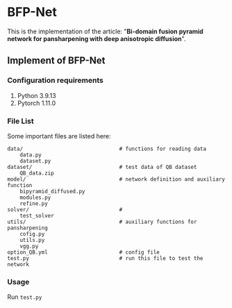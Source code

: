 # BFP-Net
This is the implementation of the article: "**Bi-domain fusion pyramid network for pansharpening with deep anisotropic diffusion**".

## Implement of BFP-Net

### Configuration requirements 

1. Python  3.9.13
2. Pytorch 1.11.0

### File List
Some important files are listed here:
```
data/                               # functions for reading data
    data.py
    dataset.py
dataset/                            # test data of QB dataset
    QB_data.zip 
model/                              # network definition and auxiliary function
    bipyramid_diffused.py
    modules.py
    refine.py
solver/                             # 
    test_solver
utils/                              # auxiliary functions for pansharpening
    cofig.py
    utils.py
    vgg.py
option_QB.yml                       # config file
test.py                             # run this file to test the network
```

### Usage
Run  ``test.py``
